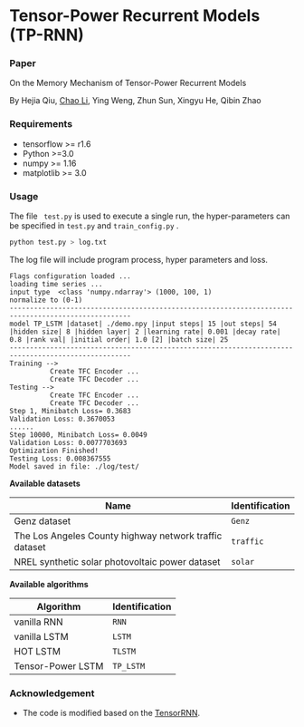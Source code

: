 # Tensor-Power Recurrent Models (TP-RNN)

### Paper

On the Memory Mechanism of Tensor-Power Recurrent Models

By Hejia Qiu, [Chao Li](chao.li@riken.jp), Ying Weng, Zhun Sun, Xingyu He, Qibin Zhao

### Requirements

* tensorflow >= r1.6
* Python >=3.0
* numpy >= 1.16
* matplotlib >= 3.0



### Usage

The file ` test.py`  is used to execute a single run, the hyper-parameters can be specified in `test.py` and `train_config.py` . 

```python
python test.py > log.txt
```

The log file will include program process, hyper parameters and loss. 

```
Flags configuration loaded ...
loading time series ...
input type  <class 'numpy.ndarray'> (1000, 100, 1)
normalize to (0-1)
----------------------------------------------------------------------------------------------------
model TP_LSTM |dataset| ./demo.npy |input steps| 15 |out steps| 54 |hidden size| 8 |hidden layer| 2 |learning rate| 0.001 |decay rate| 0.8 |rank val| |initial order| 1.0 [2] |batch size| 25
----------------------------------------------------------------------------------------------------
Training -->
          Create TFC Encoder ...
          Create TFC Decoder ...
Testing -->
          Create TFC Encoder ...
          Create TFC Decoder ...
Step 1, Minibatch Loss= 0.3683
Validation Loss: 0.3670053
......
Step 10000, Minibatch Loss= 0.0049
Validation Loss: 0.0077703693
Optimization Finished!
Testing Loss: 0.008367555
Model saved in file: ./log/test/
```



**Available datasets**

| Name                                                   | Identification |
| ------------------------------------------------------ | -------------- |
| Genz dataset                                           | `Genz`         |
| The Los Angeles County highway network traffic dataset | `traffic`      |
| NREL synthetic solar photovoltaic power dataset        | `solar`        |

**Available algorithms**

| Algorithm         | Identification |
| ----------------- | -------------- |
| vanilla RNN       | `RNN`          |
| vanilla LSTM      | `LSTM`         |
| HOT LSTM          | `TLSTM`        |
| Tensor-Power LSTM | `TP_LSTM`      |

### Acknowledgement

- The code is modified based on the [TensorRNN](https://github.com/yuqirose/TensorRNN).

